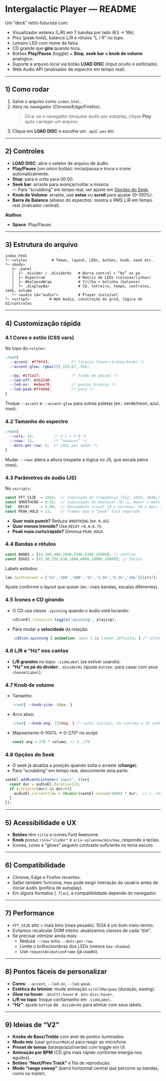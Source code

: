 # Intergalactic Player — README

Um “deck” retrô-futurista com:
- Visualizador estéreo (L/R) em 7 bandas por lado (63 → 16k).
- Pico (peak-hold), balance L/R e rótulos “L / R” no topo.
- Letreiro LED com nome da faixa.
- CD grande que **gira** quando toca.
- Botões **Play/Pause** (toggle) + **Stop**, **seek bar** e **knob de volume** analógico.
- Suporte a arquivo local via botão **LOAD DISC** (input oculto e estilizado).
- Web Audio API (analisador de espectro em tempo real).

---

## 1) Como rodar

1. Salve o arquivo como `index.html`.
2. Abra no navegador (Chrome/Edge/Firefox).  
   > Dica: se o navegador bloquear áudio por autoplay, clique **Play** após carregar um arquivo.
3. Clique em **LOAD DISC** e escolha um `.mp3`/`.wav` etc.

---

## 2) Controles

- **LOAD DISC**: abre o seletor de arquivo de áudio.
- **Play/Pause** (um único botão): inicia/pausa e troca o ícone automaticamente.
- **Stop**: para e volta para 00:00.
- **Seek bar**: arraste para avançar/voltar a música.  
  — Para “scrubbing” em tempo real, ver ajuste em [Opções do Seek](#opções-do-seek).
- **Knob de Volume**: arraste, use **setas** ou **scroll** para ajustar (0–100%).  
- **Barra de Balance** (abaixo do espectro): mostra o RMS L/R em tempo real (indicador central).

**Atalhos**
- **Space**: Play/Pause.

---

## 3) Estrutura do arquivo

```
index.html
└─ <style>           # Temas, layout, LEDs, botões, knob, seek etc.
└─ <body>
   ├─ .panel
   │  ├─ .divider / .dividerHz   # Barra central + “Hz” no pé
   │  ├─ #spectrum               # Matriz de LEDs (colunas/linhas)
   │  ├─ #balanceWrap            # Trilha + bolinha (balance)
   │  └─ .displayBar             # CD, letreiro, tempo, controles, seek, volume
   └─ <audio id="audio">         # Player invisível
└─ <script>         # Web Audio, construção do grid, lógica de UI/controles
```

---

## 4) Customização rápida

### 4.1 Cores e estilo (CSS vars)
No topo do `<style>`:

```css
:root{
  --accent: #ff9f43;          /* laranja (hover/ícones/knob) */
  --accent-glow: rgba(255,159,67,.55);

  --bg: #171a1f;              /* fundo do painel */
  --led-off: #2b3240;
  --led-on:  #e8eef8;         /* pontos brancos */
  --led-peak:#ff4d4d;         /* pico */
}
```

Troque `--accent` e `--accent-glow` para outras paletas (ex.: verde/neon, azul, roxo).

### 4.2 Tamanho do espectro

```css
:root{
  --cols: 14;         /* 7 L + 7 R */
  --rows: 13;         /* “andares” */
  --dots-per-row: 4;  /* LEDs por andar */
}
```

Mudar `--rows` altera a altura (respeite a lógica no JS, que escala pelos rows).

### 4.3 Parâmetros de áudio (JS)

No `<script>`:

```js
const FFT_SIZE  = 1024;  // resolução de frequência (512, 1024, 2048…)
const SMOOTHING = 0.55;  // suavização do Analyser (0..1, menor = mais nervoso)
let   DECAY     = 0.00;  // decaimento visual (0 = nervoso, >0 = mais suave)
const PEAK_HOLD = 13;    // frames que o “peak” fica segurado
```

- **Quer mais punch?** Reduza `SMOOTHING` (ex. `0.45`).  
- **Quer menos tremido?** Use `DECAY` ~`0.6–0.75`.  
- **Peak mais curto/rápido?** Diminua `PEAK_HOLD`.

### 4.4 Bandas e rótulos

```js
const BANDS = [63,160,400,1000,2500,6300,16000]; // centros
const EDGES = [45,90,250,630,1600,4000,10000,20000]; // fatias
```

Labels exibidos:

```js
lab.textContent = ['63','160','400','1k','2.5k','6.3k','16k'][(c)%7];
```

Ajuste conforme o layout que quiser (ex.: mais bandas, escalas diferentes).

### 4.5 Ícones e CD girando

- O CD usa classe `.spinning` quando o áudio está tocando:
  ```js
  cdIconEl.classList.toggle('spinning', playing);
  ```
- Para mudar a **velocidade** da rotação:
  ```css
  .cdIcon.spinning { animation: spin 1.2s linear infinite; } /* altere 1.2s */
  ```

### 4.6 L/R e “Hz” nos cantos

- **L/R grandes** no topo: `.sideLabel` (se estiver usando).  
- **“Hz” no pé do divider**: `.dividerHz` (ajuste `bottom:` para casar com seus `channelLabel`).

### 4.7 Knob de volume

- Tamanho:
  ```css
  :root{ --knob-size: 86px; }
  ```
- Arco ativo:
  ```css
  :root{ --knob-ang: 135deg; } /* valor inicial; no runtime o JS controla */
  ```
- Mapeamento 0–100% → 0–270° no script:
  ```js
  const ang = 270 * volume; // 0..270
  ```

### 4.8 Opções do Seek

- O seek já atualiza a posição quando solta o arraste (**change**).  
- Para “scrubbing” em tempo real, descomente esta parte:

```js
seekEl.addEventListener('input', ()=>{
  const dur = audioEl.duration||0;
  if (isFinite(dur) && dur>0){
    audioEl.currentTime = (Number(seekEl.value)/1000) * dur;  // <- real time
  }
});
```

---

## 5) Acessibilidade e UX

- **Botões** têm `title` e ícones Font Awesome.
- **Knob** possui `role="slider"` e `aria-valuenow/min/max`, responde a teclas.
- Ícones, cores e “glows” seguem contraste suficiente no tema escuro.

---

## 6) Compatibilidade

- Chrome, Edge e Firefox recentes.  
- Safari também funciona, mas pode exigir interação do usuário antes de iniciar áudio (política de autoplay).  
- Em alguns formatos (`.flac`), a compatibilidade depende do navegador.

---

## 7) Performance

- `FFT_SIZE` alto = mais bins (mais pesado). 1024 é um bom meio-termo.
- Evitamos recalcular DOM inteiro: atualizamos classes de cada “dot”.
- Se precisar otimizar ainda mais:
  - Reduza `--rows` e/ou `--dots-per-row`.
  - Limite o brilho/sombras dos LEDs (menos `box-shadow`).
  - Use `requestAnimationFrame` (já usado).

---

## 8) Pontos fáceis de personalizar

- **Cores**: `--accent`, `--led-on`, `--led-peak`.  
- **Estética do letreiro**: mude animação `scrollMarquee` (duração, easing).  
- **Glow no hover**: `.btnCtl:hover` e `.btn-disc:hover`.  
- **L/R no topo**: troque cor/tamanho em `.sideLabel`.  
- **“Hz”**: ajuste `bottom` de `.dividerHz` para alinhar com seus labels.

---

## 9) Ideias de “V2”

- **Knobs de Bass/Treble** com anel de pontos iluminados.
- **Modo mic** (usar `getUserMedia`) para reagir ao microfone.
- **Preset de temas** (laranja/azul/verde) com toggle em UI.
- **Animação por BPM** (CD gira mais rápido conforme energia nos agudos).
- **Botões “Next/Prev Track”** e fila de reprodução.
- **Modo “range sweep”** (barra horizontal central que percorre as bandas, como no trailer).

